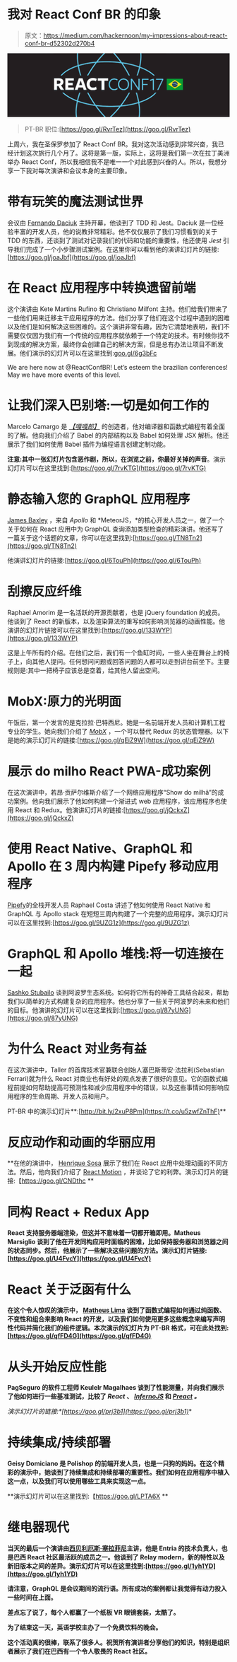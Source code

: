 # 我对 React Conf BR 的印象

> 原文：<https://medium.com/hackernoon/my-impressions-about-react-conf-br-d52302d270b4>

![](img/35feac12420984822198a3a9fe72a0a1.png)

> PT-BR 职位:[https://goo.gl/RvrTez](https://goo.gl/RvrTez)

上周六，我在圣保罗参加了 React Conf BR。我对这次活动感到非常兴奋，我已经计划这次旅行几个月了。这将是第一版，实际上，这将是我们第一次在拉丁美洲举办 React Conf，所以我相信我不是唯一一个对此感到兴奋的人。所以，我想分享一下我对每次演讲和会议本身的主要印象。

# 带有玩笑的魔法测试世界

会议由 [Fernando Daciuk](https://medium.com/u/56a528c3eb78?source=post_page-----d52302d270b4--------------------------------) 主持开幕，他谈到了 TDD 和 Jest。Daciuk 是一位经验丰富的开发人员，他的说教非常精彩。他不仅仅展示了我们习惯看到的关于 TDD 的东西，还谈到了测试对记录我们的代码和功能的重要性，他还使用 *Jest* 引导我们完成了一个小步骤测试案例。在这里你可以看到他的演讲幻灯片的链接:[https://goo.gl/joaJbf](https://goo.gl/joaJbf)

# 在 React 应用程序中转换遗留前端

这个演讲由 Kete Martins Rufino 和 Christiano Milfont 主持。他们给我们带来了一些他们用来迁移主干应用程序的方法。他们分享了他们在这个过程中遇到的困难以及他们是如何解决这些困难的。这个演讲非常有趣，因为它清楚地表明，我们不需要仅仅因为我们有一个传统的应用程序就依赖于一个特定的技术。有时候你找不到现成的解决方案，最终你会创建自己的解决方案，但是总有办法让项目不断发展。他们演示的幻灯片可以在这里找到:[goo.gl/6g3bFc](https://t.co/J6gId718yC)

We are here now at @ReactConfBR! Let’s esteem the brazilian conferences! May we have more events of this level.

# 让我们深入巴别塔:一切是如何工作的

Marcelo Camargo 是 [*【嘎嘎郎】*](https://github.com/haskellcamargo/quack) 的创造者，他对编译器和函数式编程有着全面的了解。他向我们介绍了 Babel 的内部结构以及 Babel 如何处理 JSX 解析。他还展示了我们如何使用 Babel 插件为编程语言创建定制功能。

**注意:**其中一张幻灯片包含恶作剧，所以，在浏览之前，你最好关掉**的声音**。演示幻灯片可以在这里找到:[https://goo.gl/7rvKTG](https://goo.gl/7rvKTG)

# 静态输入您的 GraphQL 应用程序

[James Baxley](https://medium.com/u/fd3d3dea3cd3?source=post_page-----d52302d270b4--------------------------------) ，来自 *Apollo* 和 *MeteorJS，*的核心开发人员之一，做了一个关于如何在 React 应用中为 GraphQL 查询添加类型检查的精彩演讲。他还写了一篇关于这个话题的文章，你可以在这里找到:[https://goo.gl/TN8Tn2](https://goo.gl/TN8Tn2)

他演讲幻灯片的链接:[https://goo.gl/6TouPh](https://goo.gl/6TouPh)

# 刮擦反应纤维

Raphael Amorim 是一名活跃的开源贡献者，也是 jQuery foundation 的成员。他谈到了 React 的新版本，以及渲染算法的重写如何影响浏览器的动画性能。他演讲的幻灯片链接可以在这里找到:[https://goo.gl/133WYP](https://goo.gl/133WYP)

这是上午所有的介绍。在他们之后，我们有一个鱼缸时间，一些人坐在舞台上的椅子上，向其他人提问。任何想问问题或回答问题的人都可以走到讲台前坐下。主要规则是:其中一把椅子应该总是空着，给其他人留出空间。

# MobX:原力的光明面

午饭后，第一个发言的是克拉拉·巴特西尼。她是一名前端开发人员和计算机工程专业的学生。她向我们介绍了 [*MobX*](https://github.com/mobxjs/mobx) ，一个可以替代 Redux 的状态管理器。以下是她的演示幻灯片的链接:[https://goo.gl/qEiZ9W](https://goo.gl/qEiZ9W)

# 展示 do milho React PWA-成功案例

在这次演讲中，若昂·贡萨尔维斯介绍了一个网络应用程序“Show do milhã”的成功案例。他向我们展示了他如何构建一个渐进式 web 应用程序，该应用程序也使用 React 和 Redux。他演讲幻灯片的链接:[https://goo.gl/jQckxZ](https://goo.gl/jQckxZ)

# 使用 React Native、GraphQL 和 Apollo 在 3 周内构建 Pipefy 移动应用程序

[Pipefy](https://medium.com/u/aceffb7c647a?source=post_page-----d52302d270b4--------------------------------)的全栈开发人员 Raphael Costa 讲述了他如何使用 React Native 和 GraphQL 与 Apollo stack 在短短三周内构建了一个完整的应用程序。演示幻灯片可以在这里找到:[https://goo.gl/9UZG1z](https://goo.gl/9UZG1z)

# GraphQL 和 Apollo 堆栈:将一切连接在一起

[Sashko Stubailo](https://medium.com/u/803918030a60?source=post_page-----d52302d270b4--------------------------------) 谈到阿波罗生态系统。如何将它所有的神奇工具结合起来，帮助我们以简单的方式构建复杂的应用程序。他也分享了一些关于阿波罗的未来和他们的目标。他演讲的幻灯片可以在这里找到:[https://goo.gl/87yUNG](https://goo.gl/87yUNG)

# 为什么 React 对业务有益

在这次演讲中，Taller 的首席技术官兼联合创始人塞巴斯蒂安·法拉利(Sebastian Ferrari)就为什么 React 对商业也有好处的观点发表了很好的意见。它的函数式编程前提如何帮助提高可预测性和减少应用程序中的错误，以及这些事情如何影响应用程序的生命周期、开发人员和用户。

PT-BR 中的演示幻灯片**:[http://bit.ly/2xuP8Pm](https://t.co/u5zwfZnThF)**

# **反应动作和动画的华丽应用**

**在他的演讲中， [Henrique Sosa](https://medium.com/u/8edd8e72759?source=post_page-----d52302d270b4--------------------------------) 展示了我们在 React 应用中处理动画的不同方法。然后，他向我们介绍了 [React Motion](https://github.com/chenglou/react-motion) ，并谈论了它的利弊。演示幻灯片的链接:【https://goo.gl/CNDthc **

# **同构 React + Redux App**

**React 支持服务器端渲染，但这并不意味着一切都开箱即用。Matheus Marsiglio 谈到了他在开发同构应用时面临的困难，比如保持服务器和浏览器之间的状态同步。然后，他展示了一些解决这些问题的方法。演示幻灯片链接:[https://goo.gl/U4FvcY](https://goo.gl/U4FvcY)**

# **React 关于泛函有什么**

**在这个令人惊叹的演示中， [Matheus Lima](https://medium.com/u/fb33cb80b669?source=post_page-----d52302d270b4--------------------------------) 谈到了函数式编程如何通过纯函数、不变性和组合来影响 React 的开发，以及我们如何使用更多这些概念来编写声明性代码并简化我们的组件逻辑。本次演示的幻灯片为 PT-BR 格式，可在此处找到:[https://goo.gl/qfFD4G](https://goo.gl/qfFD4G)**

# **从头开始反应性能**

**PagSeguro 的软件工程师 Keulelr Magalhaes 谈到了性能测量，并向我们展示了他如何进行一些基准测试，比较了 *React* 、 [*InfernoJS*](https://github.com/infernojs/inferno) 和 [*Preact*](https://github.com/developit/preact) *。***

**演示幻灯片的链接*:*[https://goo.gl/prj3b1](https://goo.gl/prj3b1)**

# **持续集成/持续部署**

**Geisy Domiciano 是 Polishop 的前端开发人员，也是一只狗的妈妈。在这个精彩的演示中，她谈到了持续集成和持续部署的重要性。我们如何在应用程序中植入这一点，以及我们可以使用哪些工具来实现这一点。**

**演示幻灯片可以在这里找到:【https://goo.gl/LPTA6X **

# **继电器现代**

**当天的最后一个演讲由[西贝利厄斯·塞拉菲尼](https://medium.com/u/fdf9efd749e0?source=post_page-----d52302d270b4--------------------------------)主讲，他是 Entria 的技术负责人，也是巴西 React 社区最活跃的成员之一。他谈到了 Relay modern，新的特性以及新旧版本之间的差异。演示幻灯片可以在这里找到:[https://goo.gl/1yh1YD](https://goo.gl/1yh1YD)**

**请注意，GraphQL 是会议期间的流行语。所有成功的案例都让我觉得有动力投入一些时间在上面。**

**差点忘了说了，每个人都赢了一个纸板 VR 眼镜套装，太酷了。**

**为了结束这一天，英语学校主办了一个免费饮料的晚会。**

**这个活动真的很棒，联系了很多人。祝贺所有演讲者分享他们的知识，特别是组织者展示了我们在巴西有一个令人敬畏的 React 社区。**